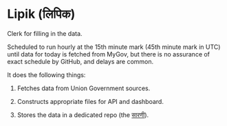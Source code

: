 # Lipik (लिपिक) 

Clerk for filling in the data.

Scheduled to run hourly at the 15th minute mark (45th minute mark in UTC)
until data for today is fetched from MyGov, but there is no assurance of exact
schedule by GitHub, and delays are common.

It does the following things:

1. Fetches data from Union Government sources.

2. Constructs appropriate files for API and dashboard.

3. Stores the data in a dedicated repo (the
[सारणी](https://github.com/covid-saarani/saarani)).
